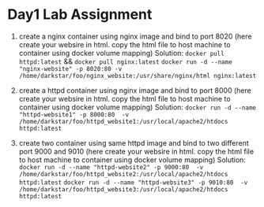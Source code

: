 # Day1 Lab Assignment

1. create a nginx container using nginx image and bind to port 8020 (here create your websire in html. copy the html file to host machine to container using docker volume mapping)
Solution:
`docker pull httpd:latest` && `docker pull nginx:latest`
`docker run -d --name "nginx-website" -p 8020:80 -v /home/darkstar/foo/nginx_website:/usr/share/nginx/html nginx:latest`

2. create a httpd container using nginx image and bind to port 8000 (here create your websire in html. copy the html file to host machine to container using docker volume mapping)
Solution:
`docker run -d --name "httpd-website1" -p 8000:80  -v /home/darkstar/foo/httpd_website1:/usr/local/apache2/htdocs httpd:latest`

3. create two container using same httpd image and bind to two different port 9000 and 9010 (here create your websire in html. copy the html file to host machine to container using docker volume mapping)
Solution:
`docker run -d --name "httpd-website2" -p 9000:80  -v /home/darkstar/foo/httpd_website2:/usr/local/apache2/htdocs httpd:latest`
`docker run -d --name "httpd-website3" -p 9010:80  -v /home/darkstar/foo/httpd_website3:/usr/local/apache2/htdocs httpd:latest`
